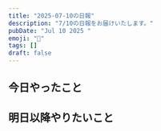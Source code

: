 ```yaml
---
title: "2025-07-10の日報"
description: "7/10の日報をお届けいたします。"
pubDate: "Jul 10 2025 "
emoji: "🦊"
tags: []
draft: false
---
```


## 今日やったこと

## 明日以降やりたいこと
